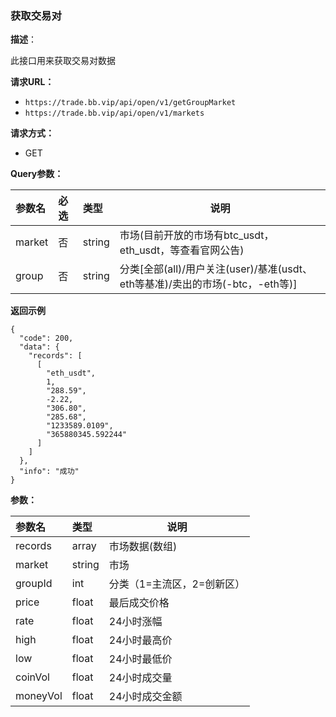 ### 获取交易对

**描述**：

此接口用来获取交易对数据

**请求URL：** 
- ` https://trade.bb.vip/api/open/v1/getGroupMarket `
- ` https://trade.bb.vip/api/open/v1/markets `

**请求方式：**
- GET 

**Query参数：** 

|参数名|必选|类型|说明|
|:----    |:---|:----- |-----   |
|market |  否  |    string   |    市场(目前开放的市场有btc_usdt，eth_usdt，等查看官网公告)   |
|group |  否  |    string   |    分类[全部(all)/用户关注(user)/基准(usdt、eth等基准)/卖出的市场(-btc，-eth等)]   |


**返回示例**

``` 
{
  "code": 200,
  "data": {
    "records": [
      [
        "eth_usdt",
        1,
        "288.59",
        -2.22,
        "306.80",
        "285.68",
        "1233589.0109",
        "365880345.592244"
      ]
    ]
  },
  "info": "成功"
}

```

**参数：** 

|参数名|类型|说明|
|:---- |:---|-----   |
| records | array     | 市场数据(数组)
| market | string    | 市场 |
| groupId | int    | 分类（1=主流区，2=创新区） |
| price | float     | 最后成交价格 |
| rate | float     | 24小时涨幅 |
| high | float     | 24小时最高价 |
| low | float     | 24小时最低价 |
| coinVol | float     | 24小时成交量 |
| moneyVol | float     | 24小时成交金额 |

